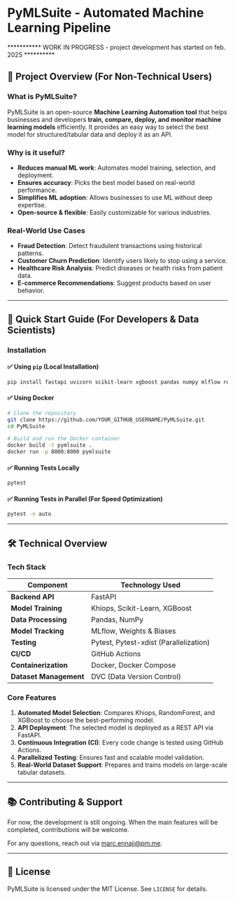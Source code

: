 # **PyMLSuite - Automated Machine Learning Pipeline**

*********** WORK IN PROGRESS - project development has started on feb. 2025  **********

## **📌 Project Overview (For Non-Technical Users)**

### **What is PyMLSuite?**
PyMLSuite is an open-source **Machine Learning Automation tool** that helps businesses and developers **train, compare, deploy, and monitor machine learning models** efficiently. It provides an easy way to select the best model for structured/tabular data and deploy it as an API.

### **Why is it useful?**
- **Reduces manual ML work**: Automates model training, selection, and deployment.
- **Ensures accuracy**: Picks the best model based on real-world performance.
- **Simplifies ML adoption**: Allows businesses to use ML without deep expertise.
- **Open-source & flexible**: Easily customizable for various industries.

### **Real-World Use Cases**
- **Fraud Detection**: Detect fraudulent transactions using historical patterns.
- **Customer Churn Prediction**: Identify users likely to stop using a service.
- **Healthcare Risk Analysis**: Predict diseases or health risks from patient data.
- **E-commerce Recommendations**: Suggest products based on user behavior.

---

## **🚀 Quick Start Guide (For Developers & Data Scientists)**

### **Installation**
#### ✅ Using `pip` (Local Installation)
```bash
pip install fastapi uvicorn scikit-learn xgboost pandas numpy mlflow requests khiops wandb dvc python-dotenv pytest pytest-xdist requests datasets
```

#### ✅ Using Docker
```bash
# Clone the repository
git clone https://github.com/YOUR_GITHUB_USERNAME/PyMLSuite.git
cd PyMLSuite

# Build and run the Docker container
docker build -t pymlsuite .
docker run -p 8000:8000 pymlsuite
```

#### ✅ Running Tests Locally
```bash
pytest
```

#### ✅ Running Tests in Parallel (For Speed Optimization)
```bash
pytest -n auto
```

---

## **🛠️ Technical Overview**

### **Tech Stack**
| Component | Technology Used |
|-----------|----------------|
| **Backend API** | FastAPI |
| **Model Training** | Khiops, Scikit-Learn, XGBoost |
| **Data Processing** | Pandas, NumPy |
| **Model Tracking** | MLflow, Weights & Biases |
| **Testing** | Pytest, Pytest-xdist (Parallelization) |
| **CI/CD** | GitHub Actions |
| **Containerization** | Docker, Docker Compose |
| **Dataset Management** | DVC (Data Version Control) |

### **Core Features**
1. **Automated Model Selection**: Compares Khiops, RandomForest, and XGBoost to choose the best-performing model.
2. **API Deployment**: The selected model is deployed as a REST API via FastAPI.
3. **Continuous Integration (CI)**: Every code change is tested using GitHub Actions.
4. **Parallelized Testing**: Ensures fast and scalable model validation.
5. **Real-World Dataset Support**: Prepares and trains models on large-scale tabular datasets.

---

## **📚 Contributing & Support**
For now, the development is still ongoing. When the main features will be completed, contributions will be welcome.

For any questions, reach out via marc.ennaji@pm.me.

---

## **📜 License**
PyMLSuite is licensed under the MIT License. See `LICENSE` for details.


